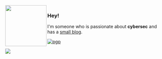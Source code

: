 <img align="left" src="https://github.com/ratcode404/ratcode404/blob/main/ratcode404.png" height="130">

### Hey!

I'm someone who is passionate about **cybersec** and has a [small blog](https://ratcode404.github.io/).

[![pgp](https://img.shields.io/badge/pgp-0xF83424824B3E4B90-313131?style=flat&labelColor=313131&color=313131)](https://github.com/ratcode404.gpg)
  
<img src="https://github-readme-stats.vercel.app/api?username=ratcode404&show_icons=true&theme=gotham&hide=issues,contribs&bg_color=00000000"/>
